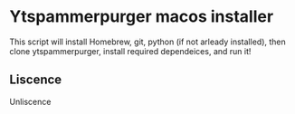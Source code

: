 # Ytspammerpurger macos installer
This script will install Homebrew, git, python (if not arleady installed), then clone ytspammerpurger, install required dependeices, and run it!

## Liscence
Unliscence
